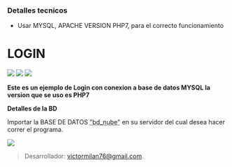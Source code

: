 ### Detalles tecnicos

- Usar MYSQL, APACHE VERSION PHP7, para el correcto funcionamiento


# LOGIN



![](https://img.shields.io/github/forks/pandao/editor.md.svg) 
![](https://img.shields.io/github/release/pandao/editor.md.svg) ![](https://img.shields.io/github/issues/pandao/editor.md.svg)


**Este es un ejemplo de Login con conexion a base de datos MYSQL la version que se uso es PHP7**







**Detalles de la BD**

Importar la BASE DE DATOS <abbr title="World Wide Web Consortium">"bd_nube"</abbr> en su servidor del cual desea hacer correr el programa.






![](https://pandao.github.io/editor.md/examples/images/4.jpg)

> Desarrollador: victormilan76@gmail.com.




